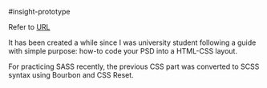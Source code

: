 #insight-prototype

Refer to [URL](https://thesiteslinger.com/blog/tutorial-how-to-code-your-psd-into-a-html-css-layout)

It has been created a while since I was university student following a guide with simple purpose: how-to code your PSD into a HTML-CSS layout.

For practicing SASS recently, the previous CSS part was converted to SCSS syntax using Bourbon and CSS Reset. 
